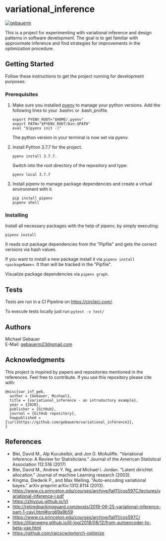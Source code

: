 # variational_inference
[![gebauerm](https://circleci.com/gh/gebauerm/variational_inference.svg?style=shield)](https://app.circleci.com/pipelines/github/gebauerm/variational_inference)


This is a project for experimenting with variational inference and design patterns in software development.
The goal is to get familiar with approximate inference and find strategies for improvements in the optimization 
procedure.

## Getting Started

Follow these instructions to get the project running for development purposes.
### Prerequisites

1. Make sure you installed [pyenv](https://github.com/pyenv/pyenv-installer) to manage your python versions.
Add the following lines to your .bashrc or .bash_profile.
    ```
    export PYENV_ROOT="$HOME/.pyenv"
    export PATH="$PYENV_ROOT/bin:$PATH"
    eval "$(pyenv init -)"
    ```
   The python version in your terminal is now set via pyenv.
   
2. Install Python 3.7.7 for the project.
    ```
    pyenv install 3.7.7.
    ```
   Switch into the root directory of the repository and type:
    ```
    pyenv local 3.7.7
    ```

3. Install pipenv to manage package dependencies and create a virtual environment with it.
    ```commandline
    pip install pipenv
    pipenv shell
    ```

### Installing

Install all necessary packages with the help of pipenv, by simply executing:
```
pipenv install
```
It reads out package dependencies from the "Pipfile" and gets the correct versions via hash values.

If you want to install a new package install it via ```pipenv install <packageName>```. It than will be tracked
in the "Pipfile".

Visualize package dependencies via ```pipenv graph```.

## Tests

Tests are run in a CI Pipeline on https://circleci.com/.

To execute tests locally just run ```pytest -v test/```

## Authors

Michael Gebauer <br> 
E-Mail:
[gebauerm23@gmail.com](mailto:gebauerm23@gmail.com)

## Acknowledgments

This project is inspired by papers and repositories mentioned in the references. Feel free to contribute.
If you use this repository please cite with:
```
@misc{var_inf_geb,
  author = {Gebauer, Michael},
  title = {variational_inference - an introductory example},
  year = {2020},
  publisher = {GitHub},
  journal = {GitHub repository},
  howpublished = {\url{https://github.com/gebauerm/variational_inference}},
}
```

## References

* Blei, David M., Alp Kucukelbir, and Jon D. McAuliffe. “Variational Inference: A Review for Statisticians.” Journal of the American Statistical Association 112.518 (2017)
* Blei, David M., Andrew Y. Ng, and Michael I. Jordan. \"Latent dirichlet allocation.\" Journal of machine Learning research (2003).
* Kingma, Diederik P., and Max Welling. \"Auto-encoding variational bayes.\" arXiv preprint arXiv:1312.6114 (2013).
* https://www.cs.princeton.edu/courses/archive/fall11/cos597C/lectures/variational-inference-i.pdf
* https://zhiyzuo.github.io/VI
* http://retiredparkingguard.com/posts/2019-06-25-variational-inference-part-1-cavi.html#org69a9b59
* https://www.cs.princeton.edu/courses/archive/fall11/cos597C/
* https://lilianweng.github.io/lil-log/2018/08/12/from-autoencoder-to-beta-vae.html
* https://github.com/rajcscw/pytorch-optimize